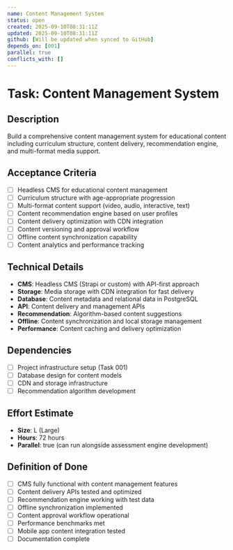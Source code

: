 ```yaml
---
name: Content Management System
status: open
created: 2025-09-10T08:31:11Z
updated: 2025-09-10T08:31:11Z
github: [Will be updated when synced to GitHub]
depends_on: [001]
parallel: true
conflicts_with: []
---
```


# Task: Content Management System

## Description
Build a comprehensive content management system for educational content including curriculum structure, content delivery, recommendation engine, and multi-format media support.

## Acceptance Criteria
- [ ] Headless CMS for educational content management
- [ ] Curriculum structure with age-appropriate progression
- [ ] Multi-format content support (video, audio, interactive, text)
- [ ] Content recommendation engine based on user profiles
- [ ] Content delivery optimization with CDN integration
- [ ] Content versioning and approval workflow
- [ ] Offline content synchronization capability
- [ ] Content analytics and performance tracking

## Technical Details
- **CMS**: Headless CMS (Strapi or custom) with API-first approach
- **Storage**: Media storage with CDN integration for fast delivery
- **Database**: Content metadata and relational data in PostgreSQL
- **API**: Content delivery and management APIs
- **Recommendation**: Algorithm-based content suggestions
- **Offline**: Content synchronization and local storage management
- **Performance**: Content caching and delivery optimization

## Dependencies
- [ ] Project infrastructure setup (Task 001)
- [ ] Database design for content models
- [ ] CDN and storage infrastructure
- [ ] Recommendation algorithm development

## Effort Estimate
- **Size**: L (Large)
- **Hours**: 72 hours
- **Parallel**: true (can run alongside assessment engine development)

## Definition of Done
- [ ] CMS fully functional with content management features
- [ ] Content delivery APIs tested and optimized
- [ ] Recommendation engine working with test data
- [ ] Offline synchronization implemented
- [ ] Content approval workflow operational
- [ ] Performance benchmarks met
- [ ] Mobile app content integration tested
- [ ] Documentation complete